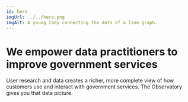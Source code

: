 ```yaml
---
id: hero
imgUrl: ../../hero.png
imgAlt: A young lady connecting the dots of a line graph.
---
```


# We empower data practitioners to improve government services

<p class="intro">User research and data creates a richer, more complete view of how customers use and interact with government services. The Observatory gives you that data picture.</p>
